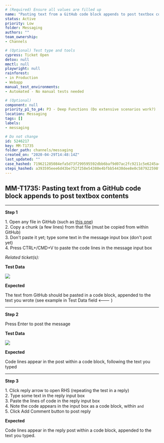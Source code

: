 ```yaml
---
# (Required) Ensure all values are filled up
name: "Pasting text from a GitHub code block appends to post textbox contents"
status: Active
priority: Low
folder: Messaging
authors: ""
team_ownership: 
- Channels

# (Optional) Test type and tools
cypress: Ticket Open
detox: null
mmctl: null
playwright: null
rainforest: 
- in Production
- Webapp
manual_test_environments: 
- Automated - No manual tests needed

# (Optional)
component: null
priority_p1_to_p4: P3 - Deep Functions (Do extensive scenarios work?)
location: Messaging
tags: []
labels: 
- messaging

# Do not change
id: 5246217
key: MM-T1735
folder_path: channels/messaging
created_on: "2020-04-29T14:48:14Z"
last_updated: ""
case_hashed: 719621285084efa5d73f299595592dbb6baf9d07ac2fc9211c5e6245a4f4cbe022b9067393f81bef57a93769031ee4e9
steps_hashed: a393595eee6d43be752f258e54380e4bfbb54430dee8e0c587922598fd3dfda9a1405f504170e42a8c6cb341c4c744ff
---
```


## MM-T1735: Pasting text from a GitHub code block appends to post textbox contents

---

**Step 1**

1\. Open any file in GitHub (such as [this one](https://github.com/mattermost/mattermost-webapp/blob/master/components/app.jsx))\
2\. Copy a chunk (a few lines) from that file (must be copied from within GitHub)\
3\. Don't paste it yet; type some text in the message input box (don't post yet)\
4\. Press CTRL+/CMD+V to paste the code lines in the message input box

_Related ticket(s):_

**Test Data**

![](https://smartbear-tm4j-prod-us-west-2-attachment-rich-text.s3.us-west-2.amazonaws.com/embedded-f3277290f945470c4add5d21ef3dc7ca7b74388fc7152bfb6b99ae58c66a95a8-1588196495380-Screen+Shot+2020-04-29+at+2.40.32+PM.png)

**Expected**

The text from GitHub should be pasted in a code block, appended to the text you wrote (see example in Test Data field <--- )

---

**Step 2**

Press Enter to post the message

**Test Data**

![](https://smartbear-tm4j-prod-us-west-2-attachment-rich-text.s3.us-west-2.amazonaws.com/embedded-f3277290f945470c4add5d21ef3dc7ca7b74388fc7152bfb6b99ae58c66a95a8-1588196724894-Screen+Shot+2020-04-29+at+2.45.07+PM.png)

**Expected**

Code lines appear in the post within a code block, following the text you typed

---

**Step 3**

1\. Click reply arrow to open RHS (repeating the test in a reply)\
2\. Type some text in the reply input box\
3\. Paste the lines of code in the reply input box\
4\. Note the code appears in the input box as a code block, within `and`\
5\. Click Add Comment button to post reply

**Expected**

Code lines appear in the reply post within a code block, appended to the text you typed.
